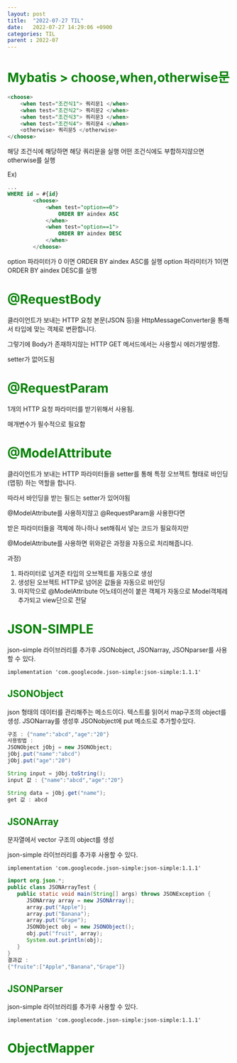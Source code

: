 ```yaml
---
layout: post
title:  "2022-07-27 TIL"
date:   2022-07-27 14:29:06 +0900
categories: TIL
parent : 2022-07
---
```


<span style="color:green"> Mybatis > choose,when,otherwise문 </span>
===================================================================

```sql
<choose>
	<when test="조건식1"> 쿼리문1 </when>
    <when test="조건식2"> 쿼리문2 </when>
    <when test="조건식3"> 쿼리문3 </when>
    <when test="조건식4"> 쿼리문4 </when>
	<otherwise> 쿼리문5 </otherwise>
</choose>
```

해당 조건식에 해당하면 해당 쿼리문을 실행
어떤 조건식에도 부합하지않으면 otherwise를 실행

Ex)
```sql
...
WHERE id = #{id}
        <choose>
            <when test="option==0">
                ORDER BY aindex ASC
            </when>
            <when test="option==1">
                ORDER BY aindex DESC
            </when>
        </choose>
```
option 파라미터가 0 이면 ORDER BY aindex ASC를 실행
option 파라미터가 1이면 ORDER BY aindex DESC를 실행

<span style="color:green"> @RequestBody </span>
================================================

클라이언트가 보내는 HTTP 요청 본문(JSON 등)을 HttpMessageConverter을 통해서 타입에 맞는 객체로 변환합니다.

그렇기에 Body가 존재하지않는 HTTP GET 메서드에서는 사용할시 에러가발생함.

setter가 없어도됨

<span style="color:green"> @RequestParam </span>
================================================

1개의 HTTP 요청 파라미터를 받기위해서 사용됨.

매개변수가 필수적으로 필요함

<span style="color:green"> @ModelAttribute </span>
==================================================
클라이언트가 보내는 HTTP 파라미터들을 setter를 통해 특정 오브젝트 형태로 바인딩(맵핑) 하는 역할을 합니다.

따라서 바인딩을 받는 필드는 setter가 있어야됨

@ModelAttribute를 사용하지않고 @RequestParam을 사용한다면

받은 파라미터들을 객체에 하나하나 set해줘서 넣는 코드가 필요하지만

@ModelAttribute를 사용하면 위와같은 과정을 자동으로 처리해줍니다.


과정)
1. 파라미터로 넘겨준 타입의 오브젝트를 자동으로 생성
2. 생성된 오브젝트 HTTP로 넘어온 값들을 자동으로 바인딩
3. 마지막으로 @ModelAttribute 어노테이션이 붙은 객체가 자동으로 Model객체레 추가되고 view단으로 전달


<span style="color:green"> JSON-SIMPLE </span>
=============================================

json-simple 라이브러리를 추가후 JSONobject, JSONarray, JSONparser를 사용할 수 있다.

    implementation 'com.googlecode.json-simple:json-simple:1.1.1'


<span style="color:green"> JSONObject </span>
----------------------------------------------

json 형태의 데이터를 관리해주는 메소드이다.
텍스트를 읽어서 map구조의 object를 생성. JSONarray를 생성후 JSONobject에 put 메소드로 추가할수있다.


```java
구조 : {"name":"abcd","age":"20"}
사용방법 :
JSONObject jObj = new JSONObject;
jObj.put("name":"abcd")
jObj.put("age":"20")

String input = jObj.toString();
input 값 : {"name":"abcd","age":"20"}

String data = jObj.get("name");
get 값 : abcd
```

<span style="color:green"> JSONArray </span>
--------------------------------------------

문자열에서 vector 구조의 object를 생성

json-simple 라이브러리를 추가후 사용할 수 있다.

    implementation 'com.googlecode.json-simple:json-simple:1.1.1'

```java
import org.json.*;
public class JSONArrayTest {
   public static void main(String[] args) throws JSONException {
      JSONArray array = new JSONArray();
      array.put("Apple");
      array.put("Banana");
      array.put("Grape");
      JSONObject obj = new JSONObject();
      obj.put("fruit", array);
      System.out.println(obj);
   }
}
결과값 : 
{"fruite":["Apple","Banana","Grape"]}
```

<span style="color:green"> JSONParser </span>
---------------------------------------------
json-simple 라이브러리를 추가후 사용할 수 있다.

    implementation 'com.googlecode.json-simple:json-simple:1.1.1'



<span style="color:green"> ObjectMapper </span>
=============================================

